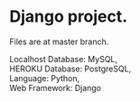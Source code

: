 # Django project.  
Files are at master branch.

  
Localhost Database: MySQL,  
HEROKU Database: PostgreSQL,  
Language: Python,  
Web Framework: Django  


